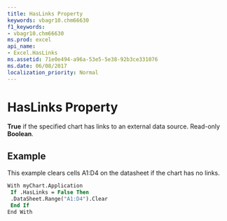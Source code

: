 ```yaml
---
title: HasLinks Property
keywords: vbagr10.chm66630
f1_keywords:
- vbagr10.chm66630
ms.prod: excel
api_name:
- Excel.HasLinks
ms.assetid: 71e0e494-a96a-53e5-5e38-92b3ce331076
ms.date: 06/08/2017
localization_priority: Normal
---
```



# HasLinks Property

 **True** if the specified chart has links to an external data source. Read-only **Boolean**.


## Example

This example clears cells A1:D4 on the datasheet if the chart has no links.


```vb
With myChart.Application 
 If .HasLinks = False Then 
 .DataSheet.Range("A1:D4").Clear 
 End If 
End With
```


